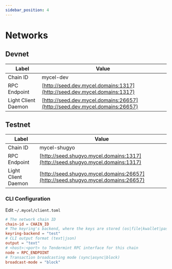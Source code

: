 ```yaml
---
sidebar_position: 4
---
```


# Networks

## Devnet

| Label               | Value                                                                      |
| ------------------- | -------------------------------------------------------------------------- |
| Chain ID            | mycel-dev                                                                  |
| RPC Endpoint        | [http://seed.dev.mycel.domains:1317](http://seed.dev.mycel.domains:1317)   |
| Light Client Daemon | [http://seed.dev.mycel.domains:26657](http://seed.dev.mycel.domains:26657) |

## Testnet

| Label               | Value                                                                            |
| ------------------- | -------------------------------------------------------------------------------- |
| Chain ID            | mycel-shugyo                                                                     |
| RPC Endpoint        | [http://seed.shugyo.mycel.domains:1317](http://seed.shugyo.mycel.domains:1317)   |
| Light Client Daemon | [http://seed.shugyo.mycel.domains:26657](http://seed.shugyo.mycel.domains:26657) |

### CLI Configuration

Edit `~/.mycel/client.toml`

```toml
# The network chain ID
chain-id = CHAIN_ID
# The keyring's backend, where the keys are stored (os|file|kwallet|pass|test|memory)
keyring-backend = "test"
# CLI output format (text|json)
output = "text"
# <host>:<port> to Tendermint RPC interface for this chain
node = RPC_ENDPOINT
# Transaction broadcasting mode (sync|async|block)
broadcast-mode = "block"
```
